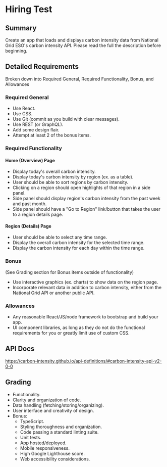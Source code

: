 # Hiring Test

## Summary

Create an app that loads and displays carbon intensity data from National Grid ESO's carbon intensity API. Please read the full the description before beginning.

## Detailed Requirements

Broken down into Required General, Required Functionality, Bonus, and Allowances

### Required General

* Use React.
* Use CSS.
* Use Git (commit as you build with clear messages).
* Use REST (or GraphQL).
* Add some design flair.
* Attempt at least 2 of the bonus items.

### Required Functionality

#### Home (Overview) Page
* Display today's overall carbon intensity.
* Display today's carbon intensity by region (ex. as a table).
* User should be able to sort regions by carbon intensity.
* Clicking on a region should open highlights of that region in a side panel.
* Side panel should display region's carbon intensity from the past week and past month.
* Side panel should have a "Go to Region" link/button that takes the user to a region details page.

#### Region (Details) Page
* User should be able to select any time range.
* Display the overall carbon intensity for the selected time range.
* Display the carbon intensity for each day within the time range.

### Bonus

(See Grading section for Bonus items outside of functionality)

* Use interactive graphics (ex. charts) to show data on the region page.
* Incorporate relevant data in addition to carbon intensity, either from the National Grid API or another public API.

### Allowances

* Any reasonable React/JS/node framework to bootstrap and build your app.
* UI component libraries, as long as they do not do the functional requirements for you or greatly limit use of custom CSS.

## API Docs

https://carbon-intensity.github.io/api-definitions/#carbon-intensity-api-v2-0-0

## Grading

* Functionality.
* Clarity and organization of code.
* Data handling (fetching/storing/organizing).
* User interface and creativity of design.
* Bonus:
  * TypeScript.
  * Styling thoroughness and organization.
  * Code passing a standard linting suite.
  * Unit tests.
  * App hosted/deployed.
  * Mobile responsiveness.
  * High Google Lighthouse score.
  * Web accessibility considerations.
